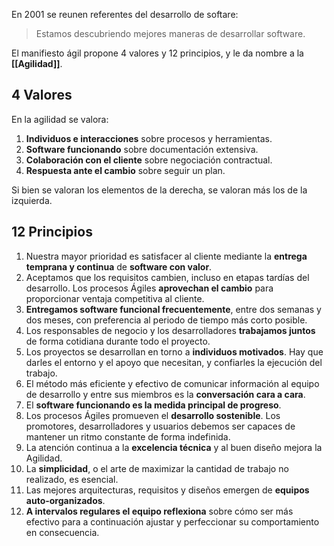 En 2001 se reunen referentes del desarrollo de softare:

> Estamos descubriendo mejores maneras de desarrollar software.

El manifiesto ágil propone 4 valores y 12 principios, y le da nombre a la **[[Agilidad]]**.

## 4 Valores

En la agilidad se valora:

1. **Individuos e interacciones** sobre procesos y herramientas.
2. **Software funcionando** sobre documentación extensiva.
3. **Colaboración con el cliente** sobre negociación contractual.
4. **Respuesta ante el cambio** sobre seguir un plan.

Si bien se valoran los elementos de la derecha, se valoran más los de la izquierda.

## 12 Principios

1. Nuestra mayor prioridad es satisfacer al cliente mediante la **entrega temprana y continua** de **software con valor**.
2. Aceptamos que los requisitos cambien, incluso en etapas tardías del desarrollo. Los procesos Ágiles **aprovechan el cambio** para proporcionar ventaja competitiva al cliente.
3. **Entregamos software funcional frecuentemente**, entre dos semanas y dos meses, con preferencia al periodo de tiempo más corto posible.
4. Los responsables de negocio y los desarrolladores **trabajamos juntos** de forma cotidiana durante todo el proyecto.
5. Los proyectos se desarrollan en torno a **individuos motivados**. Hay que darles el entorno y el apoyo que necesitan, y confiarles la ejecución del trabajo.
6. El método más eficiente y efectivo de comunicar información al equipo de desarrollo y entre sus miembros es la **conversación cara a cara**.
7. El **software funcionando es la medida principal de progreso**.
8. Los procesos Ágiles promueven el **desarrollo sostenible**. Los promotores, desarrolladores y usuarios debemos ser capaces de mantener un ritmo constante de forma indefinida.
9. La atención continua a la **excelencia técnica** y al buen diseño mejora la Agilidad.
10. La **simplicidad**, o el arte de maximizar la cantidad de trabajo no realizado, es esencial.
11. Las mejores arquitecturas, requisitos y diseños emergen de **equipos auto-organizados**.
12. **A intervalos regulares el equipo reflexiona** sobre cómo ser más efectivo para a continuación ajustar y perfeccionar su comportamiento en consecuencia.
